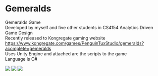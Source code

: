 # Gemeralds
Gemeralds Game <br /> 
Developed by myself and five other students in CS4154 Analytics Driven Game Design <br /> 
Recently released to Kongregate gaming website https://www.kongregate.com/games/PenguinTuxStudio/gemeralds?acomplete=gemeralds <br /> 
Uses Unity Engine and attached are the scripts to the game <br />
Language is C# <br />

![](GemeraldsGifLvl7.gif)
![](GemeraldsGifLvl23.gif)
![](GemeraldsGifLvl33.gif)

